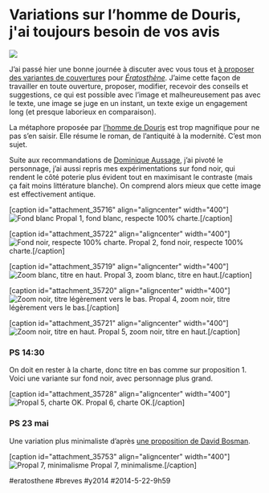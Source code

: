 # Variations sur l’homme de Douris, j'ai toujours besoin de vos avis

![](_i/cover-1b.webp)

J’ai passé hier une bonne journée à discuter avec vous tous et [à proposer des variantes de couvertures](trois-couvertures-votre-avis.md) pour *[Ératosthène](../../page/eratosthene)*. J’aime cette façon de travailler en toute ouverture, proposer, modifier, recevoir des conseils et suggestions, ce qui est possible avec l’image et malheureusement pas avec le texte, une image se juge en un instant, un texte exige un engagement long (et presque laborieux en comparaison).

La métaphore proposée par [l’homme de Douris](les-grecs-anciens-ont-invente-le-notebook.md) est trop magnifique pour ne pas s’en saisir. Elle résume le roman, de l’antiquité à la modernité. C’est mon sujet.

Suite aux recommandations de [Dominique Aussage](https://www.facebook.com/dominique.aussage.7), j’ai pivoté le personnage, j’ai aussi repris mes expérimentations sur fond noir, qui rendent le côté poterie plus évident tout en maximisant le contraste (mais ça fait moins littérature blanche). On comprend alors mieux que cette image est effectivement antique.

[caption id="attachment\_35716" align="aligncenter" width="400"]![Fond blanc](_i/cover-11.webp) Propal 1, fond blanc, respecte 100% charte.[/caption]

[caption id="attachment\_35722" align="aligncenter" width="400"]![Fond noir, respecte 100% charte.](_i/cover-1b.webp) Propal 2, fond noir, respecte 100% charte.[/caption]

[caption id="attachment\_35719" align="aligncenter" width="400"]![Zoom blanc, titre en haut.](_i/cover-21.webp) Propal 3, zoom blanc, titre en haut.[/caption]

[caption id="attachment\_35720" align="aligncenter" width="400"]![Zoom noir, titre légèrement vers le bas.](_i/cover-31.webp) Propal 4, zoom noir, titre légèrement vers le bas.[/caption]

[caption id="attachment\_35721" align="aligncenter" width="400"]![Zoom noir, titre en haut.](_i/cover-4.webp) Propal 5, zoom noir, titre en haut.[/caption]

### PS 14:30

On doit en rester à la charte, donc titre en bas comme sur proposition 1. Voici une variante sur fond noir, avec personnage plus grand.

[caption id="attachment\_35728" align="aligncenter" width="400"]![Propal 5, charte OK.](_i/cover-douris-3.webp) Propal 6, charte OK.[/caption]

### PS 23 mai

Une variation plus minimaliste d’après [une proposition de David Bosman](https://twitter.com/david_bosman/status/469767471600500736).

[caption id="attachment\_35753" align="aligncenter" width="400"]![Propal 7, minimalisme](_i/cover-6.webp) Propal 7, minimalisme.[/caption]



#eratosthene #breves #y2014 #2014-5-22-9h59
